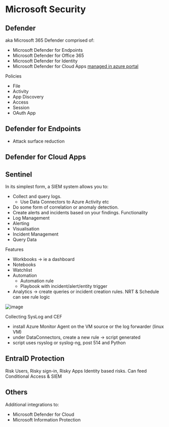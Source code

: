 # Microsoft Security

## Defender
aka Microsoft 365 Defender
comprised of:
- Microsoft Defender for Endpoints
- Microsoft Defender for Office 365
- Microsoft Defender for Identity
- Microsoft Defender for Cloud Apps [managed in azure portal](https://portal.azure.com/#view/Microsoft_Azure_Security/SecurityMenuBlade/~/0)

Policies
- File
- Activity
- App Discovery
- Access
- Session
- OAuth App

## Defender for Endpoints
- Attack surface reduction

## Defender for Cloud Apps

## Sentinel
In its simplest form, a SIEM system allows you to:
- Collect and query logs.
  - Use Data Connectors to Azure Activity etc
- Do some form of correlation or anomaly detection.
- Create alerts and incidents based on your findings.
Functionality
- Log Management
- Alerting
- Visualisation
- Incident Management
- Query Data

Features
- Workbooks -> ie a dashboard
- Notebooks
- Watchlist
- Automation
  - Automation rule
  - Playbook with incident/alert/entity trigger
- Analytics -> create queries or incident creation rules. NRT & Schedule can see rule logic

![image](https://github.com/user-attachments/assets/f3fb8a40-88c9-465f-ace4-1c47cdc9454b)

Collecting SysLog and CEF
- install Azure Monitor Agent on the VM source or the log forwarder (linux VM)
- under DataConnectors, create a new rule -> script generated
- script uses rsyslog or syslog-ng, post 514 and Python



## EntraID Protection
Risk Users, Risky sign-in, Risky Apps
Identity based risks. Can feed Conditional Access & SIEM

## Others
Additional integrations to:
- Microsoft Defender for Cloud
- Microsoft Information Protection
